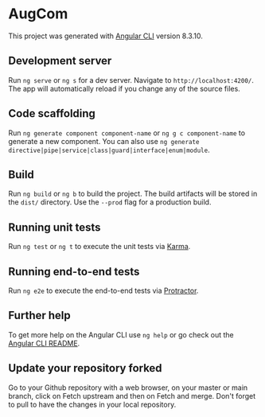 # AugCom

This project was generated with [Angular CLI](https://github.com/angular/angular-cli) version 8.3.10.

## Development server

Run `ng serve` or `ng s` for a dev server. Navigate to `http://localhost:4200/`. The app will automatically reload if you change any of the source files.

## Code scaffolding

Run `ng generate component component-name` or `ng g c component-name` to generate a new component. You can also use `ng generate directive|pipe|service|class|guard|interface|enum|module`.

## Build

Run `ng build` or `ng b` to build the project. The build artifacts will be stored in the `dist/` directory. Use the `--prod` flag for a production build.

## Running unit tests

Run `ng test` or `ng t` to execute the unit tests via [Karma](https://karma-runner.github.io).

## Running end-to-end tests

Run `ng e2e` to execute the end-to-end tests via [Protractor](http://www.protractortest.org/).

## Further help

To get more help on the Angular CLI use `ng help` or go check out the [Angular CLI README](https://github.com/angular/angular-cli/blob/master/README.md).

## Update your repository forked

Go to your Github repository with a web browser, on your master or main branch, click on Fetch upstream and then on Fetch and merge. Don't forget to pull to have the changes in your local repository.
